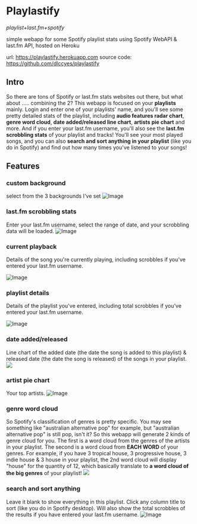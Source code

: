 # Playlastify
*playlist+last.fm+spotify*

simple webapp for some Spotify playlist stats using Spotify WebAPI & last.fm API, hosted on Heroku

url: https://playlastify.herokuapp.com
source code: https://github.com/dlccyes/playlastify

## Intro
So there are tons of Spotify or last.fm stats websites out there, but what about ..... combining the 2? This webapp is focused on your **playlists** mainly. Login and enter one of your playlists' name, and you'll see some pretty detailed stats of the playlist, including **audio features radar chart**, **genre word cloud**, **date added/released line chart**, **artists pie chart** and more. And if you enter your last.fm username, you'll also see the **last.fm scrobbling stats** of your playlist and tracks! You'll see your most played songs, and you can also **search and sort anything in your playlist** (like you do in Spotify) and find out how many times you've listened to your songs!

## Features
### custom background
select from the 3 backgrounds I've set
![Image](https://i.imgur.com/LOAhvjK.png)

### last.fm scrobbling stats
Enter your last.fm username, select the range of date, and your scrobbling data will be loaded.
![Image](https://i.imgur.com/SlQDHj8.png)

### current playback
Details of the song you're currently playing, including scrobbles if you've entered your last.fm username.
<!-- ![](https://i.imgur.com/S6CWjvX.png) -->
![Image](https://i.imgur.com/LYnGesA.png)

### playlist details
Details of the playlist you've entered, including total scrobbles if you've entered your last.fm username.
<!-- ![Image](https://i.imgur.com/LVZVQWx.png) -->
![Image](https://i.imgur.com/fKjx5lW.png)

### date added/released
Line chart of the added date (the date the song is added to this playlist) & released date (the date the song is released) of the songs in your playlist.
![](https://i.imgur.com/S5JJAl6.jpg)

### artist pie chart
Your top artists.
![Image](https://i.imgur.com/pGZAnrI.png)

### genre word cloud
So Spotify's classification of genres is pretty specific. You may see something like "australian alternative pop" for example, but "australian alternative pop" is still pop, isn't it? So this webapp will generate 2 kinds of genre cloud for you. The first is a word cloud from the genres of the artists in your playlist. The second is a word cloud from **EACH WORD** of your genres. For example, if you have 3 tropical house, 3 progressive house, 3 indie house & 3 house in your playlist, the 2nd word cloud will display "house" for the quantity of 12, which basically translate to **a word cloud of the big genres** of your playlist!
![](https://i.imgur.com/H2FJeje.jpg)

### search and sort anything
Leave it blank to show everything in this playlist. Click any column title to sort (like you do in Spotify desktop). Will also show the total scrobbles of the results if you have entered your last.fm username.
![Image](https://i.imgur.com/JOM6Gsg.png)
